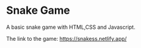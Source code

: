 # Snake Game 

A basic snake game with HTML,CSS and Javascript.

The link to the game: https://snakess.netlify.app/
